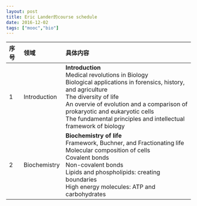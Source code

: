 ```yaml
---
layout: post
title: Eric Lander的course schedule
date: 2016-12-02
tags: ["mooc","bio"]
---
```


|序号|领域|具体内容|
|:--|:--|:--|
|1|Introduction|**Introduction** <br>  Medical revolutions in Biology<br>Biological applications in forensics, history, and agriculture<br>The diversity of life<br>An overvie of evolution and a comparison of prokaryotic and eukaryotic cells<br>The fundamental principles and intellectual framework of biology
|2|Biochemistry|**Biochemistry of life**<br> Framework, Buchner, and Fractionating life<br>Molecular composition of cells<br>Covalent bonds<br>Non-covalent bonds<br>Lipids and phospholipids: creating boundaries<br>High energy molecules: ATP and carbohydrates



